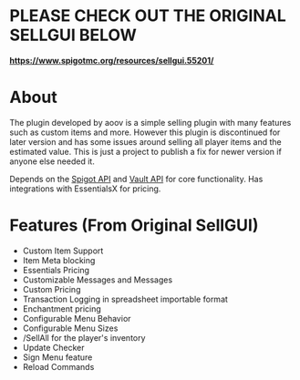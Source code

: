 # PLEASE CHECK OUT THE ORIGINAL SELLGUI BELOW


**https://www.spigotmc.org/resources/sellgui.55201/**


# About

The plugin developed by aoov is a simple selling plugin with many features such as custom items
and more. However this plugin is discontinued for later version and has some issues around selling all player items and the estimated value.
This is just a project to publish a fix for newer version if anyone else needed it.

Depends on the [Spigot API](https://www.spigotmc.org/) and [Vault API](https://github.com/MilkBowl/VaultAPI) for core functionality.
Has integrations with EssentialsX for pricing.

# Features (From Original SellGUI)
* Custom Item Support
* Item Meta blocking
* Essentials Pricing
* Customizable Messages and Messages
* Custom Pricing
* Transaction Logging in spreadsheet importable format
* Enchantment pricing
* Configurable Menu Behavior
* Configurable Menu Sizes
* /SellAll for the player's inventory
* Update Checker
* Sign Menu feature
* Reload Commands